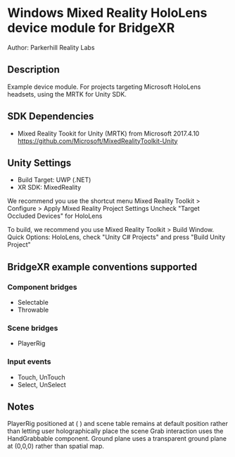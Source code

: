 # Windows Mixed Reality HoloLens device module for BridgeXR


Author: Parkerhill Reality Labs

## Description

Example device module. For projects targeting Microsoft HoloLens headsets, using the MRTK for Unity SDK.  

## SDK Dependencies

* Mixed Reality Tookit for Unity (MRTK) from Microsoft 2017.4.10 https://github.com/Microsoft/MixedRealityToolkit-Unity

## Unity Settings

* Build Target: UWP (.NET)
* XR SDK: MixedReality

We recommend you use the shortcut menu Mixed Reality Toolkit > Configure > Apply Mixed Reality Project Settings
Uncheck "Target Occluded Devices" for HoloLens

To build, we recommend you use Mixed Reality Toolkit > Build Window. Quick Options: HoloLens, check "Unity C# Projects" and press "Build Unity Project"

## BridgeXR example conventions supported

### Component bridges

* Selectable
* Throwable

### Scene bridges

* PlayerRig

### Input events

* Touch, UnTouch
* Select, UnSelect

## Notes

PlayerRig positioned at ( ) and scene table remains at default position rather than letting user holographically place the scene
Grab interaction uses the HandGrabbable component. 
Ground plane uses a transparent ground plane at (0,0,0) rather than spatial map.

